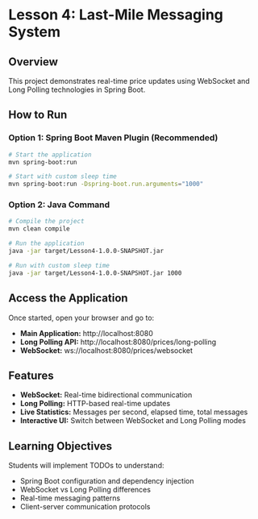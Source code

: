 # Lesson 4: Last-Mile Messaging System

## Overview
This project demonstrates real-time price updates using WebSocket and Long Polling technologies in Spring Boot.

## How to Run

### Option 1: Spring Boot Maven Plugin (Recommended)
```bash
# Start the application
mvn spring-boot:run

# Start with custom sleep time
mvn spring-boot:run -Dspring-boot.run.arguments="1000"
```

### Option 2: Java Command
```bash
# Compile the project
mvn clean compile

# Run the application
java -jar target/Lesson4-1.0.0-SNAPSHOT.jar

# Run with custom sleep time
java -jar target/Lesson4-1.0.0-SNAPSHOT.jar 1000
```

## Access the Application
Once started, open your browser and go to:
- **Main Application:** http://localhost:8080
- **Long Polling API:** http://localhost:8080/prices/long-polling
- **WebSocket:** ws://localhost:8080/prices/websocket

## Features
- **WebSocket:** Real-time bidirectional communication
- **Long Polling:** HTTP-based real-time updates
- **Live Statistics:** Messages per second, elapsed time, total messages
- **Interactive UI:** Switch between WebSocket and Long Polling modes

## Learning Objectives
Students will implement TODOs to understand:
- Spring Boot configuration and dependency injection
- WebSocket vs Long Polling differences
- Real-time messaging patterns
- Client-server communication protocols

